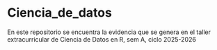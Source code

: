# Ciencia_de_datos
En este repositorio se encuentra la evidencia que se genera en el taller extracurricular de Ciencia de Datos en R, sem A, ciclo 2025-2026

